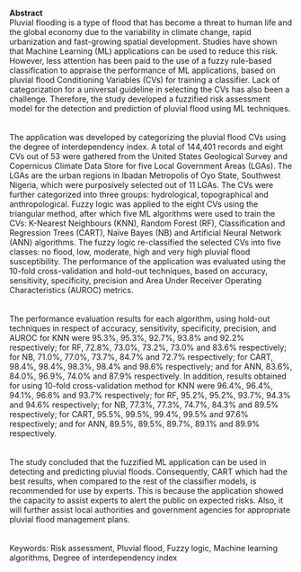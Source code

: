 **Abstract** <br>
Pluvial flooding is a type of flood that has become a threat to human life and the global economy due to the variability in climate change, rapid urbanization and fast-growing spatial development. Studies have shown that Machine Learning (ML) applications can be used to reduce this risk. However, less attention has been paid to the use of a fuzzy rule-based classification to appraise the performance of ML applications, based on pluvial flood Conditioning Variables (CVs) for training a classifier. Lack of categorization for a universal guideline in selecting the CVs has also been a challenge. Therefore, the study developed a fuzzified risk assessment model for the detection and prediction of pluvial flood using ML techniques. <br><br><br>
The application was developed by categorizing the pluvial flood CVs using the degree of interdependency index. A total of 144,401 records and eight CVs out of 53 were gathered from the United States Geological Survey and Copernicus Climate Data Store for five Local Government Areas (LGAs). The LGAs are the urban regions in Ibadan Metropolis of Oyo State, Southwest Nigeria, which were purposively selected out of 11 LGAs. The CVs were further categorized into three groups: hydrological, topographical and anthropological. Fuzzy logic was applied to the eight CVs using the triangular method, after which five ML algorithms were used to train the CVs: K-Nearest Neighbours (KNN), Random Forest (RF), Classification and Regression Trees (CART), Naïve Bayes (NB) and Artificial Neural Network (ANN) algorithms. The fuzzy logic re-classified the selected CVs into five classes: no flood, low, moderate, high and very high pluvial flood susceptibility. The performance of the application was evaluated using the 10-fold cross-validation and hold-out techniques, based on accuracy, sensitivity, specificity, precision and Area Under Receiver Operating Characteristics (AUROC) metrics. <br><br><br>
The performance evaluation results for each algorithm, using hold-out techniques in respect of accuracy, sensitivity, specificity, precision, and AUROC for KNN were 95.3%, 95.3%, 92.7%, 93.8% and 92.2% respectively; for RF, 72.8%, 73.0%, 73.2%, 73.0% and 83.6% respectively; for NB, 71.0%, 77.0%, 73.7%, 84.7% and 72.7% respectively; for CART, 98.4%, 98.4%, 98.3%, 98.4% and 98.6% respectively; and for ANN, 83.6%, 84.0%, 96.9%, 74.0% and 87.9% respectively. In addition, results obtained for using 10-fold cross-validation method for KNN were 96.4%, 96.4%, 94.1%, 96.6% and 93.7% respectively; for RF, 95.2%, 95.2%, 93.7%, 94.3% and 94.6% respectively; for NB, 77.3%, 77.3%, 74.7%, 84.3% and 89.5% respectively; for CART, 95.5%, 99.5%, 99.4%, 99.5% and 97.6% respectively; and for ANN, 89.5%, 89.5%, 89.7%, 89.1% and 89.9% respectively.  <br><br><br>
The study concluded that the fuzzified ML application can be used in detecting and predicting pluvial floods. Consequently, CART which had the best results, when compared to the rest of the classifier models, is recommended for use by experts. This is because the application showed the capacity to assist experts to alert the public on expected risks. Also, it will further assist local authorities and government agencies for appropriate pluvial flood management plans.  <br><br><br>
Keywords:	Risk assessment, Pluvial flood, Fuzzy logic, Machine learning algorithms, Degree of interdependency index
